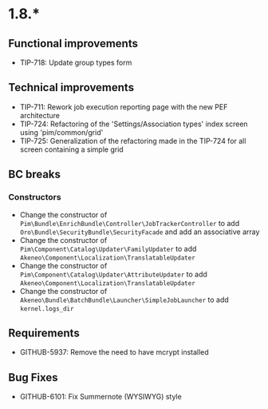 # 1.8.*

## Functional improvements

- TIP-718: Update group types form

## Technical improvements

- TIP-711: Rework job execution reporting page with the new PEF architecture
- TIP-724: Refactoring of the 'Settings/Association types' index screen using 'pim/common/grid'
- TIP-725: Generalization of the refactoring made in the TIP-724 for all screen containing a simple grid 

## BC breaks

### Constructors

- Change the constructor of `Pim\Bundle\EnrichBundle\Controller\JobTrackerController` to add `Oro\Bundle\SecurityBundle\SecurityFacade` and add an associative array 
- Change the constructor of `Pim\Component\Catalog\Updater\FamilyUpdater` to add `Akeneo\Component\Localization\TranslatableUpdater`
- Change the constructor of `Pim\Component\Catalog\Updater\AttributeUpdater` to add `Akeneo\Component\Localization\TranslatableUpdater`
- Change the constructor of `Akeneo\Bundle\BatchBundle\Launcher\SimpleJobLauncher` to add `kernel.logs_dir`

## Requirements

- GITHUB-5937: Remove the need to have mcrypt installed

## Bug Fixes

- GITHUB-6101: Fix Summernote (WYSIWYG) style
